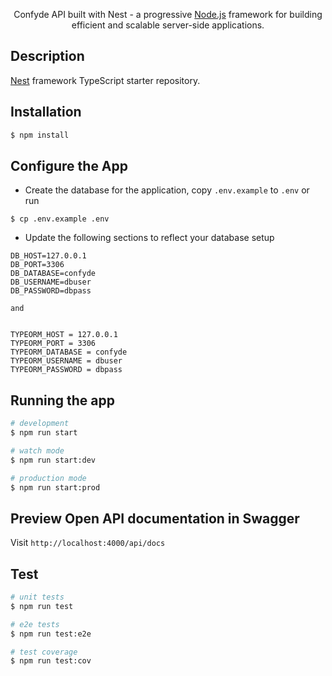   
  <p align="center">Confyde API built with Nest - a progressive <a href="http://nodejs.org" target="blank">Node.js</a> framework for building efficient and scalable server-side applications.</p>
  
## Description

[Nest](https://github.com/nestjs/nest) framework TypeScript starter repository.

## Installation

```bash
$ npm install
```

## Configure the App
* Create the database for the application, copy `.env.example` to `.env`
or run
```
$ cp .env.example .env
```
* Update the following sections to reflect your database setup
```
DB_HOST=127.0.0.1
DB_PORT=3306
DB_DATABASE=confyde
DB_USERNAME=dbuser
DB_PASSWORD=dbpass

and


TYPEORM_HOST = 127.0.0.1
TYPEORM_PORT = 3306
TYPEORM_DATABASE = confyde
TYPEORM_USERNAME = dbuser
TYPEORM_PASSWORD = dbpass
```

## Running the app

```bash
# development
$ npm run start

# watch mode
$ npm run start:dev

# production mode
$ npm run start:prod
```

## Preview Open API documentation in Swagger
Visit `http://localhost:4000/api/docs`


## Test

```bash
# unit tests
$ npm run test

# e2e tests
$ npm run test:e2e

# test coverage
$ npm run test:cov
```
